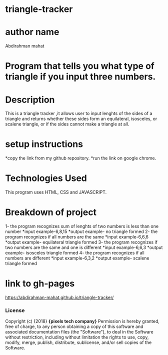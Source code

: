 # triangle-tracker
# author name
Abdirahman mahat
# Program that tells you what type of triangle if you input three numbers.
# Description
This is a triangle tracker ,it allows user to input lenghts of the sides of a triangle and returns whether these sides form an equilateral, isosceles, or scalene triangle, or if the sides cannot make a triangle at all.
# setup instructions
*copy the link from my github repository.
*run the link on google chrome.
# Technologies Used
This program uses HTML, CSS and JAVASCRIPT.
# Breakdown of project
1- the program recognizes sum of lenghts of two numbers
   is less than one number
   *input example-6,8,15
   *output example- no triangle formed
2- the program recognizes if all numbers are the same
   *input example-6,6,6
   *output example- equilateral triangle formed
3-  the program recognizes if two numbers are the same
    and one is different
    *input example-6,6,3
    *output example- isosceles triangle formed
4- the program recognizes if all numbers are different
   *input example-6,3,2
   *output example- scalene triangle formed
 # link to gh-pages
 https://abdirahman-mahat.github.io/triangle-tracker/
### License
Copyright (c) {2018} **{pixels tech company}**
Permission is hereby granted, free of charge, to any person obtaining a copy of this software and associated documentation files (the "Software"), to deal in the Software without restriction, including without limitation the rights to use, copy, modify, merge, publish, distribute, sublicense, and/or sell copies of the Software.
